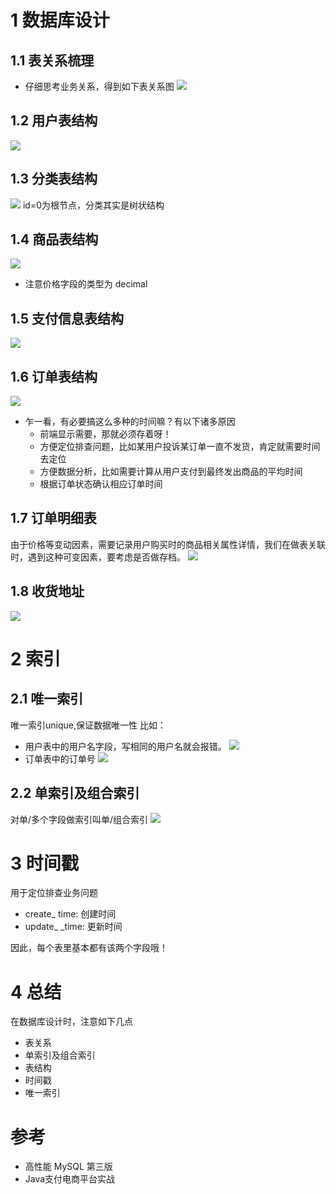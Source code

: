 # 1 数据库设计
## 1.1 表关系梳理
- 仔细思考业务关系，得到如下表关系图
![](https://img-blog.csdnimg.cn/20200115020506177.png?x-oss-process=image/watermark,type_ZmFuZ3poZW5naGVpdGk,shadow_10,text_aHR0cHM6Ly9qYXZhZWRnZS5ibG9nLmNzZG4ubmV0,size_1,color_FFFFFF,t_70)
## 1.2 用户表结构
![](https://img-blog.csdnimg.cn/20200121014332479.png?x-oss-process=image/watermark,type_ZmFuZ3poZW5naGVpdGk,shadow_10,text_aHR0cHM6Ly9qYXZhZWRnZS5ibG9nLmNzZG4ubmV0,size_1,color_FFFFFF,t_70)
## 1.3 分类表结构
![](https://img-blog.csdnimg.cn/20200121020536729.png?x-oss-process=image/watermark,type_ZmFuZ3poZW5naGVpdGk,shadow_10,text_aHR0cHM6Ly9qYXZhZWRnZS5ibG9nLmNzZG4ubmV0,size_1,color_FFFFFF,t_70)
id=0为根节点，分类其实是树状结构

## 1.4 商品表结构
![](https://img-blog.csdnimg.cn/20200121020705305.png?x-oss-process=image/watermark,type_ZmFuZ3poZW5naGVpdGk,shadow_10,text_aHR0cHM6Ly9qYXZhZWRnZS5ibG9nLmNzZG4ubmV0,size_1,color_FFFFFF,t_70)
- 注意价格字段的类型为 decimal

## 1.5 支付信息表结构
![](https://img-blog.csdnimg.cn/20200121021541829.png?x-oss-process=image/watermark,type_ZmFuZ3poZW5naGVpdGk,shadow_10,text_aHR0cHM6Ly9qYXZhZWRnZS5ibG9nLmNzZG4ubmV0,size_1,color_FFFFFF,t_70)

## 1.6 订单表结构
![](https://img-blog.csdnimg.cn/20200121021648129.png?x-oss-process=image/watermark,type_ZmFuZ3poZW5naGVpdGk,shadow_10,text_aHR0cHM6Ly9qYXZhZWRnZS5ibG9nLmNzZG4ubmV0,size_1,color_FFFFFF,t_70)
- 乍一看，有必要搞这么多种的时间嘛？有以下诸多原因
	- 前端显示需要，那就必须存着呀！
	- 方便定位排查问题，比如某用户投诉某订单一直不发货，肯定就需要时间去定位
	- 方便数据分析，比如需要计算从用户支付到最终发出商品的平均时间
	- 根据订单状态确认相应订单时间

## 1.7 订单明细表
由于价格等变动因素，需要记录用户购买时的商品相关属性详情，我们在做表关联时，遇到这种可变因素，要考虑是否做存档。
![](https://img-blog.csdnimg.cn/20200124020125215.png?x-oss-process=image/watermark,type_ZmFuZ3poZW5naGVpdGk,shadow_10,text_aHR0cHM6Ly9qYXZhZWRnZS5ibG9nLmNzZG4ubmV0,size_1,color_FFFFFF,t_70)
## 1.8 收货地址
![](https://img-blog.csdnimg.cn/20200124020350170.png?x-oss-process=image/watermark,type_ZmFuZ3poZW5naGVpdGk,shadow_10,text_aHR0cHM6Ly9qYXZhZWRnZS5ibG9nLmNzZG4ubmV0,size_1,color_FFFFFF,t_70)
# 2  索引
## 2.1 唯一索引
唯一索引unique,保证数据唯一性
比如：
- 用户表中的用户名字段，写相同的用户名就会报错。
![](https://img-blog.csdnimg.cn/20200124020508773.png?x-oss-process=image/watermark,type_ZmFuZ3poZW5naGVpdGk,shadow_10,text_aHR0cHM6Ly9qYXZhZWRnZS5ibG9nLmNzZG4ubmV0,size_1,color_FFFFFF,t_70)
- 订单表中的订单号
![](https://img-blog.csdnimg.cn/20200124020613334.png?x-oss-process=image/watermark,type_ZmFuZ3poZW5naGVpdGk,shadow_10,text_aHR0cHM6Ly9qYXZhZWRnZS5ibG9nLmNzZG4ubmV0,size_16,color_FFFFFF,t_70)
## 2.2 单索引及组合索引
对单/多个字段做索引叫单/组合索引
![](https://img-blog.csdnimg.cn/2020012402153647.png?x-oss-process=image/watermark,type_ZmFuZ3poZW5naGVpdGk,shadow_10,text_aHR0cHM6Ly9qYXZhZWRnZS5ibG9nLmNzZG4ubmV0,size_1,color_FFFFFF,t_70)
# 3 时间戳
用于定位排查业务问题
- create_ time: 创建时间
- update_ _time: 更新时间

因此，每个表里基本都有该两个字段哦！

# 4 总结
在数据库设计时，注意如下几点
- 表关系
- 单索引及组合索引
- 表结构
- 时间戳
- 唯一索引
# 参考
- 高性能 MySQL 第三版
- Java支付电商平台实战